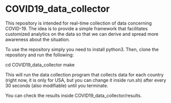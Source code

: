 # COVID19_data_collector

This repository is intended for real-time collection of data concerning COVID-19. The idea is to provide a simple framework that facilitates customized analytics on the data so that we can derive and spread more awareness about the situation.

To use the repository simply you need to install python3. Then, clone the repository and run the following:

cd COVID19_data_collector
make

This will run the data collection program that collects data for each country (right now, it is only for USA, but you can change it inside run.sh) after every 30 seconds (also modifiable) until you terminate. 

You can check the results inside COVID19_data_collector/results.